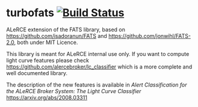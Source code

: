 # turbofats [![Build Status](https://travis-ci.com/alercebroker/turbo-fats.svg?token=FuwtsLbsSNgHY1qXBVmB&branch=paper_paula)](https://travis-ci.com/alercebroker/turbo-fats)

ALeRCE extension of the FATS library, based on 
https://github.com/isadoranun/FATS and https://github.com/jonwihl/FATS-2.0, both 
under MIT Licence.

This library is meant for ALeRCE internal use only. If you want to compute 
light curve features please check https://github.com/alercebroker/lc_classifier
which is a more complete and well documented library.

The description of the new features is available in *Alert Classification for
the ALeRCE Broker System: The Light Curve Classifier*
https://arxiv.org/abs/2008.03311
